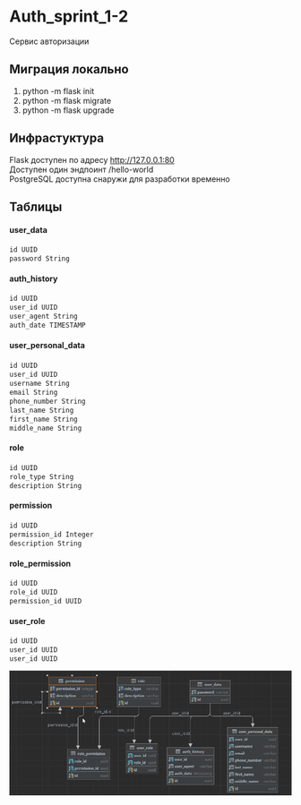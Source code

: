 # Auth_sprint_1-2
Сервис авторизации

Миграция локально
-

1) python -m flask init
2) python -m flask migrate
3) python -m flask upgrade

Инфрастуктура
-
Flask доступен по адресу http://127.0.0.1:80  
Доступен один эндпоинт /hello-world  
PostgreSQL доступна снаружи для разработки временно

Таблицы
-
#### user_data
    id UUID
    password String
#### auth_history
    id UUID
    user_id UUID
    user_agent String
    auth_date TIMESTAMP
#### user_personal_data  
    id UUID
    user_id UUID
    username String
    email String
    phone_number String
    last_name String
    first_name String
    middle_name String
#### role  
    id UUID
    role_type String
    description String
#### permission  
    id UUID
    permission_id Integer
    description String
#### role_permission  
    id UUID
    role_id UUID
    permission_id UUID
#### user_role
    id UUID
    user_id UUID
    user_id UUID

![](./img/A8sTAkZhQm.png)